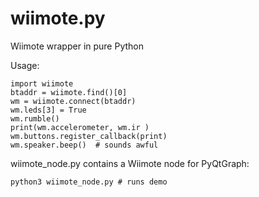 wiimote.py
==========

Wiimote wrapper in pure Python

Usage:

~~~~
import wiimote
btaddr = wiimote.find()[0]
wm = wiimote.connect(btaddr)
wm.leds[3] = True
wm.rumble()
print(wm.accelerometer, wm.ir )
wm.buttons.register_callback(print)
wm.speaker.beep()  # sounds awful
~~~~


wiimote_node.py contains a Wiimote node for PyQtGraph:

~~~~
python3 wiimote_node.py # runs demo
~~~~
